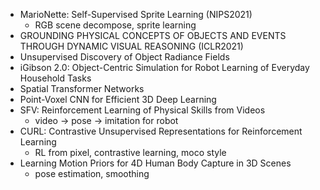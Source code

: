 

- MarioNette: Self-Supervised Sprite Learning (NIPS2021)
  - RGB scene decompose, sprite learning
- GROUNDING PHYSICAL CONCEPTS OF OBJECTS AND EVENTS THROUGH DYNAMIC VISUAL REASONING (ICLR2021)
- Unsupervised Discovery of Object Radiance Fields
- iGibson 2.0: Object-Centric Simulation for Robot Learning of Everyday Household Tasks
- Spatial Transformer Networks
- Point-Voxel CNN for Efficient 3D Deep Learning
- SFV: Reinforcement Learning of Physical Skills from Videos
  - video -> pose -> imitation for robot
- CURL: Contrastive Unsupervised Representations for Reinforcement Learning
  -  RL from pixel, contrastive learning, moco style
- Learning Motion Priors for 4D Human Body Capture in 3D Scenes
  - pose estimation, smoothing
